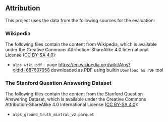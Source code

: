 ## Attribution

This project uses the data from the following sources for the evaluation:

### Wikipedia

The following files contain the content from Wikipedia, which is available under the Creative Commons Attribution-ShareAlike 4.0 International License ([CC BY-SA 4.0](https://creativecommons.org/licenses/by-sa/4.0/)):

- `alps_wiki.pdf` - page https://en.wikipedia.org/wiki/Alps?oldid=687607958 downloaded as PDF using builtin `Download as PDF` tool


### The Stanford Question Answering Dataset

The following files contain the content from the Stanford Question Answering Dataset, which is available under the Creative Commons Attribution-ShareAlike 4.0 International License ([CC BY-SA 4.0](https://creativecommons.org/licenses/by-sa/4.0/)):

- `alps_ground_truth_mixtral_v2.parquet`
